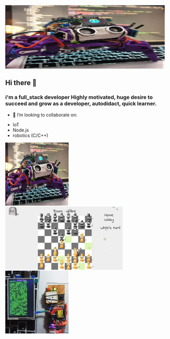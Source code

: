 
<img src="https://github.com/SkyWallkeRed/SkyWallkeRed/blob/master/Screen%20Shot%202020-08-24%20at%2011.15.32.png" width="100%" height="200px">

## Hi there 👋
### i'm a full_stack developer Highly motivated, huge desire to succeed and grow as a developer, autodidact, quick learner. 
 - 👯 I’m looking to collaborate on:
* IoT
* Node.js 
* robotics (C/C++)

<p>
<img src="https://github.com/SkyWallkeRed/SkyWallkeRed/blob/master/Screen%20Shot%202020-08-24%20at%2011.15.32.png" width="200">
<img src="https://github.com/SkyWallkeRed/SkyWallkeRed/blob/master/Screen%20Shot%202020-08-24%20at%2011.20.45.png" width="371">
<img src="https://github.com/SkyWallkeRed/SkyWallkeRed/blob/master/Screen%20Shot%202020-08-24%20at%2011.44.19.png" width="200">
</p>



<!--
**SkyWallkeRed/SkyWallkeRed** is a ✨ _special_ ✨ repository because its `README.md` (this file) appears on your GitHub profile.

Here are some ideas to get you started:

- 🔭 I’m currently working on ...
- 🌱 I’m currently learning ...
- 👯 I’m looking to collaborate on ...
- 🤔 I’m looking for help with ...
- 💬 Ask me about ...
- 📫 How to reach me: ...
- 😄 Pronouns: ...
- ⚡ Fun fact: ...
-->
